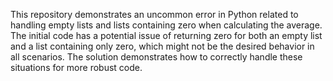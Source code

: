 This repository demonstrates an uncommon error in Python related to handling empty lists and lists containing zero when calculating the average. The initial code has a potential issue of returning zero for both an empty list and a list containing only zero, which might not be the desired behavior in all scenarios. The solution demonstrates how to correctly handle these situations for more robust code.
